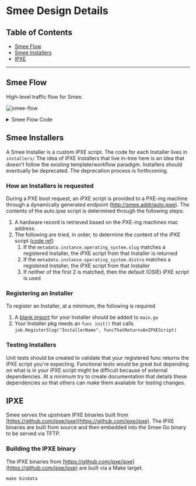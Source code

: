 # Smee Design Details

## Table of Contents

- [Smee Flow](#Smee-Flow)
- [Smee Installers](#Smee-Installers)
- [IPXE](#IPXE)

---

## Smee Flow

High-level traffic flow for Smee.

![smee-flow](smee-flow.png)

<details>
  <summary>Smee Flow Code</summary>

Copy and paste the code below into [https://www.websequencediagrams.com](https://www.websequencediagrams.com) to modify

```flow
title Smee Flow
# DHCP
note over Machine: DHCP start
Machine->Smee: 1. DHCP Discover
Smee->Tink: 2. Get Hardware data from MAC
Tink->Smee: 3. Send Hardware data
Smee->Machine: 4. DHCP Offer
Machine->Smee: 5. DHCP Request
Smee->Tink: 6. Get Hardware data from MAC
Tink->Smee: 7. Send Hardware data
Smee->Machine: 8. DHCP Ack
note over Machine: DHCP end

# TFTP
note over Machine: TFTP start
Machine->Smee: 9. TFTP Get ipxe binary
Smee->Tink: 10. Get Hardware data from IP
Tink->Smee: 11. Send Hardware data
Smee->Machine: 12. Send ipxe binary
note over Machine: TFTP end

# DHCP
note over Machine: DHCP start
Machine->Smee: 13. DHCP Discover
Smee->Tink: 14. Get Hardware data from MAC
Tink->Smee: 15. Send Hardware data
Smee->Machine: 16. DHCP Offer
Machine->Smee: 17. DHCP Request
Smee->Tink: 18. Get Hardware data from MAC
Tink->Smee: 19. Send Hardware data
Smee->Machine: 20. DHCP Ack
note over Machine: DHCP end

# HTTP
note over Machine: HTTP start
Machine->Smee: 21. HTTP Get ipxe script
Smee->Tink: 22. Get Hardware data from IP
Tink->Smee: 23. Send Hardware data
Smee->Machine: 24. Send ipxe script
note over Machine: HTTP start

```

</details>

## Smee Installers

A Smee Installer is a custom iPXE script.
The code for each Installer lives in `installers/`
The idea of iPXE Installers that live in-tree here is an idea that doesn't follow the existing template/workflow paradigm.
Installers should eventually be deprecated.
The deprecation process is forthcoming.

### How an Installers is requested

During a PXE boot request, an iPXE script is provided to a PXE-ing machine through a dynamically generated endpoint (http://smee.addr/auto.ipxe).
The contents of the auto.ipxe script is determined through the following steps:

1. A hardware record is retrieved based on the PXE-ing machines mac address.
2. The following are tried, in order, to determine the content of the iPXE script ([code ref](https://github.com/tinkerbell/smee/blob/b2f4d15f9b55806f4636003948ed95975e1d475e/job/ipxe.go#L71))
   1. If the `metadata.instance.operating_system.slug` matches a registered Installer, the iPXE script from that Installer is returned
   2. If the `metadata.instance.operating_system.distro` matches a registered Installer, the iPXE script from that Installer
   3. If neither of the first 2 is matched, then the default (OSIE) iPXE script is used

### Registering an Installer

To register an Installer, at a minimum, the following is required

1. A [blank import](https://github.com/golang/go/wiki/CodeReviewComments#import-blank) for your Installer should be added to `main.go`
2. Your Installer pkg needs an `func init()` that calls `job.RegisterSlug("InstallerName", funcThatReturnsAnIPXEScript)`

### Testing Installers

Unit tests should be created to validate that your registered func returns the iPXE script you're expecting.
Functional tests would be great but depending on what is in your iPXE script might be difficult because of external dependencies.
At a minimum try to create documentation that details these dependencies so that others can make them available for testing changes.

## IPXE

Smee serves the upstream IPXE binaries built from [https://github.com/ipxe/ipxe](https://github.com/ipxe/ipxe).
The IPXE binaries are built from source and then embedded into the Smee Go binary to be served via TFTP.

### Building the IPXE binary

The IPXE binaries from [https://github.com/ipxe/ipxe](https://github.com/ipxe/ipxe) are built via a Make target.

```make
make bindata
```
